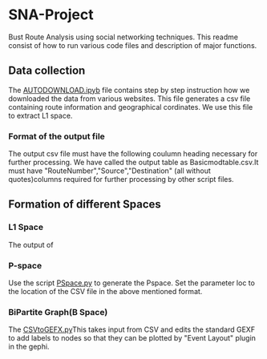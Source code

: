 # SNA-Project
Bust Route Analysis using social networking techniques. This readme consist of how to run various code files and description of major functions.


## Data collection
The [AUTODOWNLOAD.ipyb](https://github.com/eet182561/SNA-Project/blob/master/AUTODOWNLOAD.ipynb/) file contains step by step instruction how we downloaded the data from various websites.
This file generates a csv file containing route information and geographical cordinates. We use this file to extract L1 space.
### Format of the output file
The output csv file must have the following coulumn heading necessary for further processing. We have called the output table as Basicmodtable.csv.It must have "RouteNumber","Source","Destination" (all without quotes)columns required for further processing by other script files.
## Formation of different Spaces
### L1 Space
The output of 

### P-space
Use the script [PSpace.py](https://github.com/eet182561/SNA-Project/blob/master/PSpace.py) to generate the Pspace. Set the parameter loc to the location of the CSV file in the above mentioned format. 
### BiPartite Graph(B Space)
The [CSVtoGEFX.py](https://github.com/eet182561/SNA-Project/blob/master/CSVtoGEFX.py)This takes input from CSV and edits the standard GEXF to add labels to nodes so that they can be plotted by "Event Layout" plugin in the gephi.
